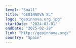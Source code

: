 ```yaml
---
level: "Small"
title: "GEOINNOVA SL"
logo: "geoinnova.org.jpg"
startDate: "2024-03-01"
endDate: "2025-02-28"
link: "http://geoinnova.org/"
country: "Spain"
---
```

